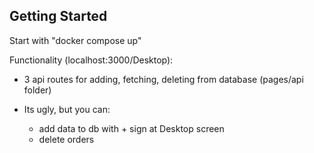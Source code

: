 ## Getting Started

Start with "docker compose up"

Functionality (localhost:3000/Desktop):

- 3 api routes for adding, fetching, deleting from database (pages/api folder)

- Its ugly, but you can:
  - add data to db with + sign at Desktop screen
  - delete orders
